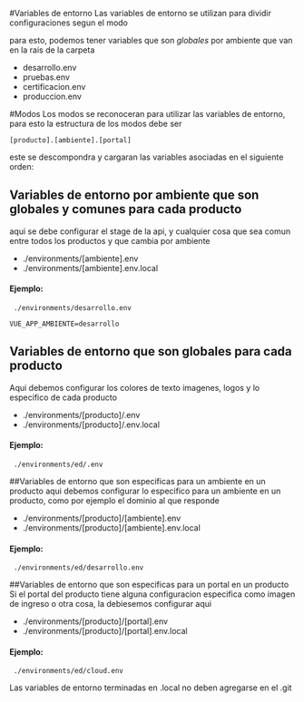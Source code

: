 #Variables de entorno
Las variables de entorno se utilizan para dividir configuraciones segun el modo

para esto, podemos tener variables que son *globales* por ambiente que van en la rais de la carpeta 
* desarrollo.env
* pruebas.env
* certificacion.env
* produccion.env



#Modos
Los modos se reconoceran para utilizar las variables de entorno,
para esto la estructura de los modos debe ser 

```
[producto].[ambiente].[portal]
``` 

este se descompondra y cargaran las variables asociadas en el siguiente orden:

## Variables de entorno por ambiente que son globales y comunes para cada producto
aqui se debe configurar el stage de la api, y cualquier cosa que sea comun entre todos los productos y que cambia por ambiente 
* ./environments/[ambiente].env
* ./environments/[ambiente].env.local

#### Ejemplo:
```
 ./environments/desarrollo.env

VUE_APP_AMBIENTE=desarrollo
```

## Variables de entorno que son globales para cada producto
Aqui debemos configurar los colores de texto imagenes, logos y lo especifico de cada producto
* ./environments/[producto]/.env
* ./environments/[producto]/.env.local

#### Ejemplo:
```
 ./environments/ed/.env
```

##Variables de entorno que son especificas para un ambiente en un producto
aqui debemos configurar lo especifico para un ambiente en un producto, como por ejemplo el dominio al que responde
* ./environments/[producto]/[ambiente].env
* ./environments/[producto]/[ambiente].env.local

#### Ejemplo:
```
 ./environments/ed/desarrollo.env
```

##Variables de entorno que son especificas para un portal en un producto
Si el portal del producto tiene alguna configuracion especifica como imagen de ingreso o otra cosa, la debiesemos configurar aqui
* ./environments/[producto]/[portal].env
* ./environments/[producto]/[portal].env.local

#### Ejemplo:
```
 ./environments/ed/cloud.env
```

Las variables de entorno terminadas en .local no deben agregarse en el .git
